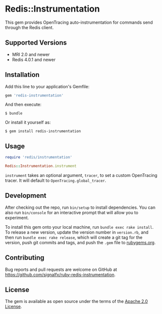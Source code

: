 # Redis::Instrumentation

This gem provides OpenTracing auto-instrumentation for commands send through the Redis client.

## Supported Versions

- MRI 2.0 and newer
- Redis 4.0.1 and newer

## Installation

Add this line to your application's Gemfile:

```ruby
gem 'redis-instrumentation'
```

And then execute:

    $ bundle

Or install it yourself as:

    $ gem install redis-instrumentation

## Usage

```ruby
require 'redis/instrumentation'

Redis::Instrumentation.instrument
```

`instrument` takes an optional argument, `tracer`, to set a custom OpenTracing
tracer. It will default to `OpenTracing.global_tracer`.

## Development

After checking out the repo, run `bin/setup` to install dependencies. You can also run `bin/console` for an interactive prompt that will allow you to experiment.

To install this gem onto your local machine, run `bundle exec rake install`. To release a new version, update the version number in `version.rb`, and then run `bundle exec rake release`, which will create a git tag for the version, push git commits and tags, and push the `.gem` file to [rubygems.org](https://rubygems.org).

## Contributing

Bug reports and pull requests are welcome on GitHub at https://github.com/signalfx/ruby-redis-instrumentation.

## License

The gem is available as open source under the terms of the [Apache 2.0 License](https://opensource.org/licenses/Apache-2.0).
